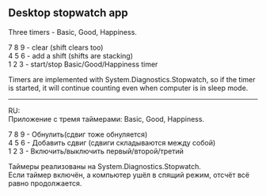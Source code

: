 ## Desktop stopwatch app
Three timers - Basic, Good, Happiness. 

7 8 9 - clear (shift clears too)  
4 5 6 - add a shift (shifts are stacking)  
1 2 3 - start/stop Basic/Good/Happiness timer  

Timers are implemented with System.Diagnostics.Stopwatch, so if the timer is started, it will continue counting even when computer is in sleep mode.
___
RU:  
Приложение с тремя таймерами: Basic, Good, Happiness.  

7 8 9 - Обнулить(сдвиг тоже обнуляется)  
4 5 6 - Добавить сдвиг (сдвиги складываются между собой)  
1 2 3 - Включить/выключить первый/второй/третий  

Таймеры реализованы на System.Diagnostics.Stopwatch.  
Если таймер включён, а компьютер ушёл в спящий режим, отсчёт всё равно продолжается.  
